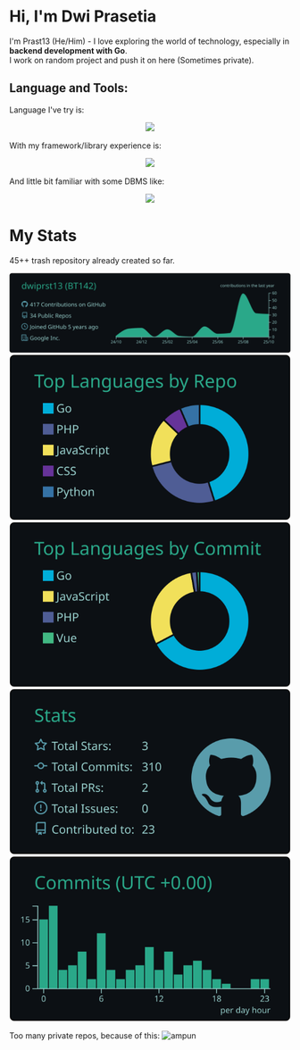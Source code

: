 # Hi, I'm Dwi Prasetia

I'm Prast13 (He/Him) - I love exploring the world of technology, especially in **backend development with Go**.  
I work on random project and push it on here (Sometimes private).


## Language and Tools:
Language I've try is:
<p align="center">
  <a href="https://skillicons.dev">
    <img src="https://skillicons.dev/icons?i=js,ts,php,go" />
  </a>
</p>

With my framework/library experience is:
<p align="center">
  <a href="https://skillicons.dev">
    <img src="https://skillicons.dev/icons?i=react,vue,tailwind,laravel" />
  </a>
</p>

And little bit familiar with some DBMS like:
<p align="center">
  <a href="https://skillicons.dev">
    <img src="https://skillicons.dev/icons?i=mongodb,mysql,postgres" />
  </a>
</p>

# My Stats

45++ trash repository already created so far.

[![](https://raw.githubusercontent.com/dwiprst13/dwiprst13/master/profile-summary-card-output/gotham/0-profile-details.svg)](https://github.com/vn7n24fzkq/github-profile-summary-cards)
[![](https://raw.githubusercontent.com/dwiprst13/dwiprst13/master/profile-summary-card-output/gotham/1-repos-per-language.svg)](https://github.com/vn7n24fzkq/github-profile-summary-cards) [![](https://raw.githubusercontent.com/dwiprst13/dwiprst13/master/profile-summary-card-output/gotham/2-most-commit-language.svg)](https://github.com/vn7n24fzkq/github-profile-summary-cards)
[![](https://raw.githubusercontent.com/dwiprst13/dwiprst13/master/profile-summary-card-output/gotham/3-stats.svg)](https://github.com/vn7n24fzkq/github-profile-summary-cards) [![](https://raw.githubusercontent.com/dwiprst13/dwiprst13/master/profile-summary-card-output/gotham/4-productive-time.svg)](https://github.com/vn7n24fzkq/github-profile-summary-cards)

Too many private repos, because of this:
![ampun](https://github.com/user-attachments/assets/338f3ac9-65fe-43b1-868d-eab84bc6b8a0)

